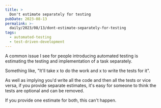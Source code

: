 ```yaml
---
title: >
  Don't estimate separately for testing
pubDate: 2023-08-13
permalink: >-
  daily/2023/08/13/dont-estimate-separately-for-testing
tags:
  - automated-testing
  - test-driven-development
---
```


A common issue I see for people introducing automated testing is estimating the testing and implementation of a task separately. 

Something like, "It'll take x to do the work and x to write the tests for it".

As well as implying you'd write all the code and then all the tests or vice versa, if you provide separate estimates, it's easy for someone to think the tests are optional and can be removed.

If you provide one estimate for both, this can't happen.
